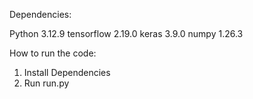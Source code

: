 Dependencies:

Python 3.12.9
tensorflow  2.19.0
keras  3.9.0
numpy  1.26.3

How to run the code:

1. Install Dependencies
2. Run run.py

